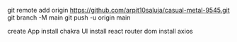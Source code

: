 

git remote add origin https://github.com/arpit10saluja/casual-metal-9545.git
git branch -M main
git push -u origin main

create App
install chakra UI
install react router dom
install axios
